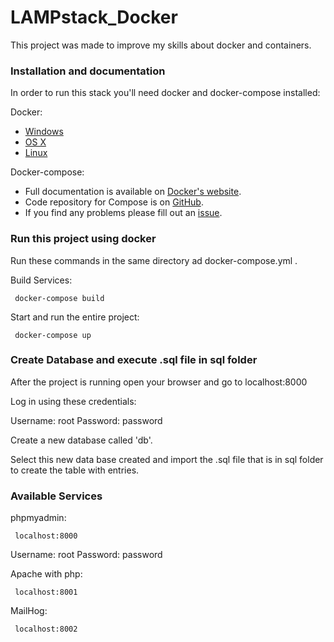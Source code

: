 # LAMPstack_Docker

This project was made to improve my skills about docker and containers.

### Installation and documentation


In order to run this stack you'll need docker and docker-compose installed:

Docker:
* [Windows](https://docs.docker.com/windows/started)
* [OS X](https://docs.docker.com/mac/started/)
* [Linux](https://docs.docker.com/linux/started/)

Docker-compose:
* Full documentation is available on [Docker's website](https://docs.docker.com/compose/).
* Code repository for Compose is on [GitHub](https://github.com/docker/compose).
* If you find any problems please fill out an [issue](https://github.com/docker/compose/issues/new/choose).

### Run this project using docker

Run these commands in the same directory ad docker-compose.yml .

Build Services:
```
 docker-compose build
```

Start and run the entire project:
```
 docker-compose up
```
### Create Database and execute .sql file in  sql folder
After the project is running open your browser and go to localhost:8000

Log in using these credentials:

Username: root
Password: password

Create a new database called 'db'.

Select this new data base created and import the .sql file that is in sql folder to create the table with entries.

### Available Services

phpmyadmin:
```
 localhost:8000
```
Username: root
Password: password

Apache with php:
```
 localhost:8001
```

MailHog:
```
 localhost:8002
```


